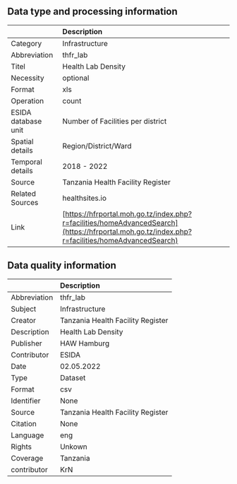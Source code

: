 ## Data type and processing information 

|                     | Description                                                                                                                                    |
|:--------------------|:-----------------------------------------------------------------------------------------------------------------------------------------------|
| Category            | Infrastructure                                                                                                                                 |
| Abbreviation        | thfr_lab                                                                                                                                       |
| Titel               | Health Lab Density                                                                                                                             |
| Necessity           | optional                                                                                                                                       |
| Format              | xls                                                                                                                                            |
| Operation           | count                                                                                                                                          |
| ESIDA database unit | Number of Facilities per district                                                                                                              |
| Spatial details     | Region/District/Ward                                                                                                                           |
| Temporal details    | 2018 - 2022                                                                                                                                    |
| Source              | Tanzania Health Facility Register                                                                                                              |
| Related Sources     | healthsites.io                                                                                                                                 |
| Link                | [https://hfrportal.moh.go.tz/index.php?r=facilities/homeAdvancedSearch](https://hfrportal.moh.go.tz/index.php?r=facilities/homeAdvancedSearch) |

## Data quality information 

|              | Description                       |
|:-------------|:----------------------------------|
| Abbreviation | thfr_lab                          |
| Subject      | Infrastructure                    |
| Creator      | Tanzania Health Facility Register |
| Description  | Health Lab Density                |
| Publisher    | HAW Hamburg                       |
| Contributor  | ESIDA                             |
| Date         | 02.05.2022                        |
| Type         | Dataset                           |
| Format       | csv                               |
| Identifier   | None                              |
| Source       | Tanzania Health Facility Register |
| Citation     | None                              |
| Language     | eng                               |
| Rights       | Unkown                            |
| Coverage     | Tanzania                          |
| contributor  | KrN                               |